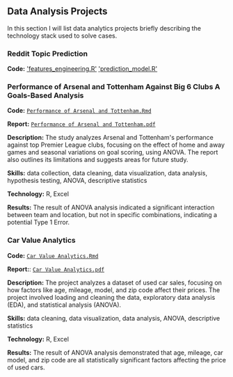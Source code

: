 ## Data Analysis Projects
In this section I will list data analytics projects briefly describing the technology stack used to solve cases.

### Reddit Topic Prediction
**Code:** ['features_engineering.R']('https://github.com/YounseoKim62/Data-Analysis-Projects/blob/6dbe17138fbba4fc10c0d29b31cf59b73d0b635d/Reddit%20Topic%20Prediction/src/features/features_engineering.R')
['prediction_model.R']('https://github.com/YounseoKim62/Data-Analysis-Projects/blob/6dbe17138fbba4fc10c0d29b31cf59b73d0b635d/Reddit%20Topic%20Prediction/src/model/prediction%20model.R')











### Performance of Arsenal and Tottenham Against Big 6 Clubs A Goals-Based Analysis
**Code:** [`Performance of Arsenal and Tottenham.Rmd`](https://github.com/YounseoKim62/Data-Analysis-Projects/tree/e847a085e80d1b60205c557ff7f3f9830407e7ad/Performance%20of%20Arsenal%20and%20Tottenham%20Against%20Big%206%20Clubs%20A%20Goals-Based%20Analysis)

**Report:** [`Performance of Arsenal and Tottenham.pdf`](https://github.com/YounseoKim62/Data-Analysis-Projects/blob/58da1a13c9838c69afa22f9e31976a634c12ce6b/Performance%20of%20Arsenal%20and%20Tottenham%20Against%20Big%206%20Clubs%20A%20Goals-Based%20Analysis/Performance%20of%20Arsenal%20and%20Tottenham.pdf)

**Description:** The study analyzes Arsenal and Tottenham's performance against top Premier League clubs, focusing on the effect of home and away games and seasonal variations on goal scoring, using ANOVA. The report also outlines its limitations and suggests areas for future study.

**Skills:** data collection, data cleaning, data visualization, data analysis, hypothesis testing, ANOVA, descriptive statistics

**Technology:** R, Excel

**Results:** The result of ANOVA analysis indicated a significant interaction between team and location, but not in specific combinations, indicating a potential Type 1 Error.



### Car Value Analytics
**Code:** [`Car Value Analytics.Rmd`](https://github.com/YounseoKim62/Data-Analysis-Projects/blob/main/Car%20Value%20Analytics/Car%20Value%20Analytics.Rmd)

**Report:**: [`Car Value Analytics.pdf`](https://github.com/YounseoKim62/Data-Analysis-Projects/blob/58da1a13c9838c69afa22f9e31976a634c12ce6b/Car%20Value%20Analytics/Car%20Value%20Analytics.pdf)

**Description:** The project analyzes a dataset of used car sales, focusing on how factors like age, mileage, model, and zip code affect their prices. The project involved loading and cleaning the data, exploratory data analysis (EDA), and statistical analysis (ANOVA).

**Skills:** data cleaning, data visualization, data analysis, ANOVA, descriptive statistics

**Technology:** R, Excel

**Results:** The result of ANOVA analysis demonstrated that age, mileage, car model, and zip code are all statistically significant factors affecting the price of used cars.
